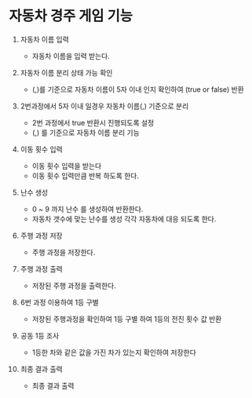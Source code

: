 자동차 경주 게임 기능
=====================

1. 자동차 이름 입력
    - 자동차 이름을 입력 받는다.

2. 자동차 이름 분리 상태 가능 확인
    - (,)를 기준으로 자동차 이름이 5자 이내 인지 확인하여 (true or false) 반환

3. 2번과정에서 5자 이내 일경우 자동차 이름(,) 기준으로 분리
    - 2번 과정에서 true 반환시 진행되도록 설정
    - (,) 를 기준으로 자동차 이름 분리 기능

4. 이동 횟수 입력
    - 이동 횟수 입력을 받는다
    - 이동 횟수 입력만큼 반복 하도록 한다.

5. 난수 생성
    - 0 ~ 9 까지 난수 를 생성하여 반환한다.
    - 자동차 갯수에 맞는 난수를 생성 각각 자동차에 대응 되도록 한다.

6. 주행 과정 저장
    - 주행 과정을 저장한다.

7. 주행 과정 출력
    - 저장된 주행 과정을 출력한다.

8. 6번 과정 이용하여 1등 구별
    - 저장된 주행과정을 확인하여 1등 구별 하여 1등의 전진 횟수 값 반환

9. 공동 1등 조사
    - 1등한 차와 같은 값을 가진 차가 있는지 확인하여 저장한다

10. 최종 결과 출력
    - 최종 결과 출력